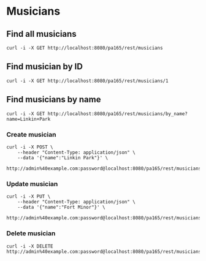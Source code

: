 # Musicians

## Find all musicians

```
curl -i -X GET http://localhost:8080/pa165/rest/musicians
```

## Find musician by ID

```
curl -i -X GET http://localhost:8080/pa165/rest/musicians/1
```

## Find musicians by name

```
curl -i -X GET http://localhost:8080/pa165/rest/musicians/by_name?name=Linkin+Park
```

### Create musician

```
curl -i -X POST \
	--header "Content-Type: application/json" \
	--data '{"name":"Linkin Park"}' \
	http://admin%40example.com:password@localhost:8080/pa165/rest/musicians/create
```

### Update musician

```
curl -i -X PUT \
	--header "Content-Type: application/json" \
	--data '{"name":"Fort Minor"}' \
	http://admin%40example.com:password@localhost:8080/pa165/rest/musicians/1
```

### Delete musician

```
curl -i -X DELETE http://admin%40example.com:password@localhost:8080/pa165/rest/musicians/1
```

